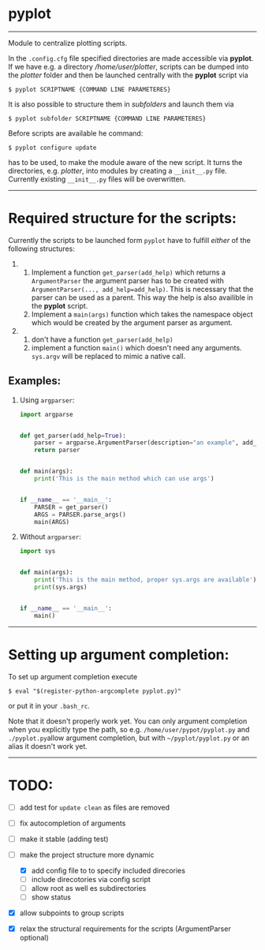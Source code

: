 # pyplot
-------------------------
Module to centralize plotting scripts.

In the `.config.cfg` file specified directories are made accessible via __pyplot__. If we have e.g. a directory _/home/user/plotter_, scripts can be dumped into the _plotter_ folder and then be launched centrally with the __pyplot__ script via 

    $ pyplot SCRIPTNAME {COMMAND LINE PARAMETERES}

It is also possible to structure them in _subfolders_ and launch them via 

    $ pyplot subfolder SCRIPTNAME {COMMAND LINE PARAMETERES}

Before scripts are available he command:

    $ pyplot configure update

has to be used, to make the module aware of the new script. It turns the directories, e.g. _plotter_, into modules by creating a `__init__.py` file. Currently existing `__init__.py` files will be overwritten.

-------------------------

# Required structure for the scripts:

Currently the scripts to be launched form `pyplot` have to fulfill *either* of the following structures:

1. 
   1. Implement a function `get_parser(add_help)` which returns a `ArgumentParser` the argument parser 
      has to be created with `ArgumentParser(..., add_help=add_help)`. This is necessary that the parser 
      can be used as a parent. This way the help is also availible in the **pyplot** script.
   2. Implement a `main(args)` function which takes the namespace object which would be created by the 
      argument parser as argument.
2. 
   1. don't have a function `get_parser(add_help)`
   2. implement a function `main()` which doesn't need any arguments. `sys.argv` will be replaced 
      to mimic a native call.

## Examples:
1. Using `argparser`:
    ```python
    import argparse


    def get_parser(add_help=True):
        parser = argparse.ArgumentParser(description="an example", add_help=add_help)
        return parser


    def main(args):
        print('This is the main method which can use args')


    if __name__ == '__main__':
        PARSER = get_parser()
        ARGS = PARSER.parse_args()
        main(ARGS)
    ```
2. Without `argparser`:
    ```python
    import sys


    def main(args):
        print('This is the main method, proper sys.args are available')
        print(sys.args)


    if __name__ == '__main__':
        main()
    ```
-------------------------

# Setting up argument completion:

To set up argument completion execute

    $ eval "$(register-python-argcomplete pyplot.py)"

or put it in your `.bash_rc`.

Note that it doesn't properly work yet. You can only argument completion when you explicitly type the path,
so e.g. `/home/user/pypot/pyplot.py` and `./pyplot.py`allow argument completion, but with `~/pyplot/pyplot.py`
or an alias it doesn't work yet.

-------------------------

# TODO:

 - [ ] add test for `update clean` as files are removed
 - [ ] fix autocompletion of arguments
 - [ ] make it stable (adding test)
 - [ ] make the project structure more dynamic
   - [X] add config file to to specify included direcories
   - [ ] include direcotories via config script
   - [ ] allow root as well es subdirectories
   - [ ] show status
 - [x] allow subpoints to group scripts
 - [x] relax the structural requirements for the scripts (ArgumentParser optional)

